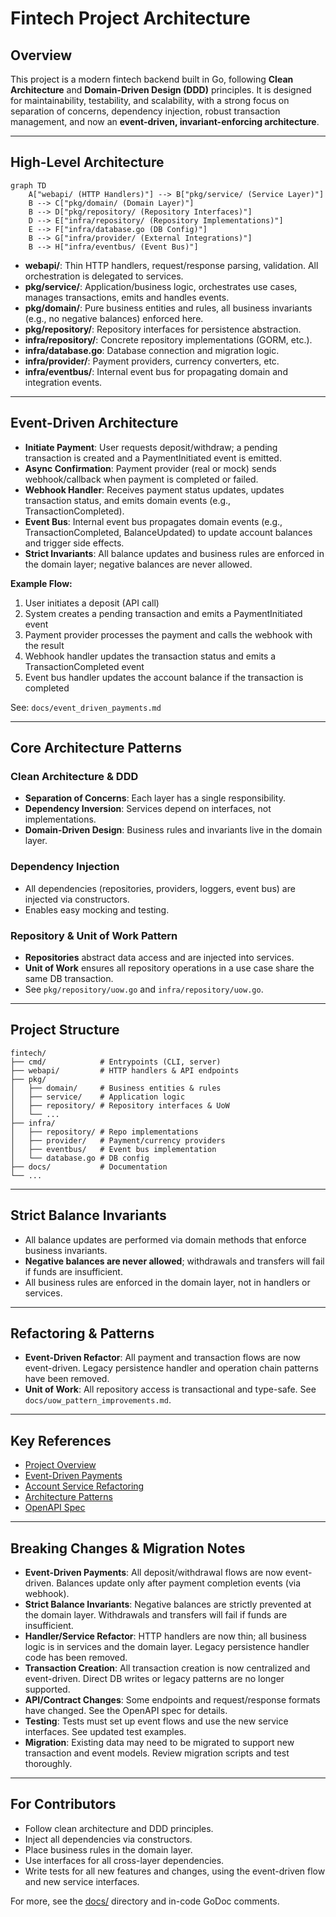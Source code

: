 # Fintech Project Architecture

## Overview

This project is a modern fintech backend built in Go, following **Clean Architecture** and **Domain-Driven Design (DDD)** principles. It is designed for maintainability, testability, and scalability, with a strong focus on separation of concerns, dependency injection, robust transaction management, and now an **event-driven, invariant-enforcing architecture**.

---

## High-Level Architecture

```mermaid
graph TD
    A["webapi/ (HTTP Handlers)"] --> B["pkg/service/ (Service Layer)"]
    B --> C["pkg/domain/ (Domain Layer)"]
    B --> D["pkg/repository/ (Repository Interfaces)"]
    D --> E["infra/repository/ (Repository Implementations)"]
    E --> F["infra/database.go (DB Config)"]
    B --> G["infra/provider/ (External Integrations)"]
    B --> H["infra/eventbus/ (Event Bus)"]
```

- **webapi/**: Thin HTTP handlers, request/response parsing, validation. All orchestration is delegated to services.
- **pkg/service/**: Application/business logic, orchestrates use cases, manages transactions, emits and handles events.
- **pkg/domain/**: Pure business entities and rules, all business invariants (e.g., no negative balances) enforced here.
- **pkg/repository/**: Repository interfaces for persistence abstraction.
- **infra/repository/**: Concrete repository implementations (GORM, etc.).
- **infra/database.go**: Database connection and migration logic.
- **infra/provider/**: Payment providers, currency converters, etc.
- **infra/eventbus/**: Internal event bus for propagating domain and integration events.

---

## Event-Driven Architecture

- **Initiate Payment**: User requests deposit/withdraw; a pending transaction is created and a PaymentInitiated event is emitted.
- **Async Confirmation**: Payment provider (real or mock) sends webhook/callback when payment is completed or failed.
- **Webhook Handler**: Receives payment status updates, updates transaction status, and emits domain events (e.g., TransactionCompleted).
- **Event Bus**: Internal event bus propagates domain events (e.g., TransactionCompleted, BalanceUpdated) to update account balances and trigger side effects.
- **Strict Invariants**: All balance updates and business rules are enforced in the domain layer; negative balances are never allowed.

**Example Flow:**

1. User initiates a deposit (API call)
2. System creates a pending transaction and emits a PaymentInitiated event
3. Payment provider processes the payment and calls the webhook with the result
4. Webhook handler updates the transaction status and emits a TransactionCompleted event
5. Event bus handler updates the account balance if the transaction is completed

See: `docs/event_driven_payments.md`

---

## Core Architecture Patterns

### Clean Architecture & DDD

- **Separation of Concerns**: Each layer has a single responsibility.
- **Dependency Inversion**: Services depend on interfaces, not implementations.
- **Domain-Driven Design**: Business rules and invariants live in the domain layer.

### Dependency Injection

- All dependencies (repositories, providers, loggers, event bus) are injected via constructors.
- Enables easy mocking and testing.

### Repository & Unit of Work Pattern

- **Repositories** abstract data access and are injected into services.
- **Unit of Work** ensures all repository operations in a use case share the same DB transaction.
- See `pkg/repository/uow.go` and `infra/repository/uow.go`.

---

## Project Structure

```ascii
fintech/
├── cmd/            # Entrypoints (CLI, server)
├── webapi/         # HTTP handlers & API endpoints
├── pkg/
│   ├── domain/     # Business entities & rules
│   ├── service/    # Application logic
│   ├── repository/ # Repository interfaces & UoW
│   └── ...
├── infra/
│   ├── repository/ # Repo implementations
│   ├── provider/   # Payment/currency providers
│   ├── eventbus/   # Event bus implementation
│   └── database.go # DB config
├── docs/           # Documentation
└── ...
```

---

## Strict Balance Invariants

- All balance updates are performed via domain methods that enforce business invariants.
- **Negative balances are never allowed**; withdrawals and transfers will fail if funds are insufficient.
- All business rules are enforced in the domain layer, not in handlers or services.

---

## Refactoring & Patterns

- **Event-Driven Refactor**: All payment and transaction flows are now event-driven. Legacy persistence handler and operation chain patterns have been removed.
- **Unit of Work**: All repository access is transactional and type-safe. See `docs/uow_pattern_improvements.md`.

---

## Key References

- [Project Overview](README.md)
- [Event-Driven Payments](docs/event_driven_payments.md)
- [Account Service Refactoring](docs/account_service_refactoring_patterns.md)
- [Architecture Patterns](ARCHITECTURE.md)
- [OpenAPI Spec](docs/openapi.yaml)

---

## Breaking Changes & Migration Notes

- **Event-Driven Payments**: All deposit/withdrawal flows are now event-driven. Balances update only after payment completion events (via webhook).
- **Strict Balance Invariants**: Negative balances are strictly prevented at the domain layer. Withdrawals and transfers will fail if funds are insufficient.
- **Handler/Service Refactor**: HTTP handlers are now thin; all business logic is in services and the domain layer. Legacy persistence handler code has been removed.
- **Transaction Creation**: All transaction creation is now centralized and event-driven. Direct DB writes or legacy patterns are no longer supported.
- **API/Contract Changes**: Some endpoints and request/response formats have changed. See the OpenAPI spec for details.
- **Testing**: Tests must set up event flows and use the new service interfaces. See updated test examples.
- **Migration**: Existing data may need to be migrated to support new transaction and event models. Review migration scripts and test thoroughly.

---

## For Contributors

- Follow clean architecture and DDD principles.
- Inject all dependencies via constructors.
- Place business rules in the domain layer.
- Use interfaces for all cross-layer dependencies.
- Write tests for all new features and changes, using the event-driven flow and new service interfaces.

For more, see the [docs/](docs/) directory and in-code GoDoc comments.
